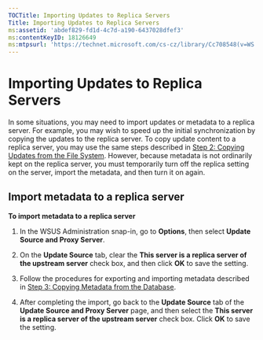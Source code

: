 ```yaml
---
TOCTitle: Importing Updates to Replica Servers
Title: Importing Updates to Replica Servers
ms:assetid: 'abdef829-fd1d-4c7d-a190-6437028dfef3'
ms:contentKeyID: 18126649
ms:mtpsurl: 'https://technet.microsoft.com/cs-cz/library/Cc708548(v=WS.10)'
---
```


Importing Updates to Replica Servers
====================================

In some situations, you may need to import updates or metadata to a replica server. For example, you may wish to speed up the initial synchronization by copying the updates to the replica server. To copy update content to a replica server, you may use the same steps described in [Step 2: Copying Updates from the File System](https://technet.microsoft.com/4178a61f-46db-4560-b06e-8446f1fda64a). However, because metadata is not ordinarily kept on the replica server, you must temporarily turn off the replica setting on the server, import the metadata, and then turn it on again.

Import metadata to a replica server
-----------------------------------

**To import metadata to a replica server**
1.  In the WSUS Administration snap-in, go to **Options**, then select **Update Source and Proxy Server**.

2.  On the **Update Source** tab, clear the **This server is a replica server of the upstream server** check box, and then click **OK** to save the setting.

3.  Follow the procedures for exporting and importing metadata described in [Step 3: Copying Metadata from the Database](https://technet.microsoft.com/3bf73f25-a1b6-4b43-8d24-0d2a062d3543).

4.  After completing the import, go back to the **Update Source** tab of the **Update Source and Proxy Server** page, and then select the **This server is a replica server of the upstream server** check box. Click **OK** to save the setting.
